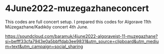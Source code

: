 # 4June2022-muzegazhaneconcert

This codes are full concert setup. I prepared this codes for Algorave 11th Müzegazhane/Kadıköy concert 4th June. 

https://soundcloud.com/baramuk/4june2022-algoraveist-11-muzegazhane?si=befff33cfa7943e0a5bbffdab3ee9831&utm_source=clipboard&utm_medium=text&utm_campaign=social_sharing
